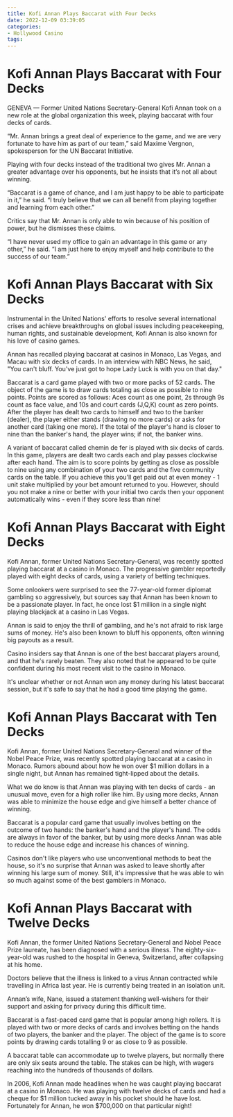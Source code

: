```yaml
---
title: Kofi Annan Plays Baccarat with Four Decks
date: 2022-12-09 03:39:05
categories:
- Hollywood Casino
tags:
---
```



#  Kofi Annan Plays Baccarat with Four Decks

GENEVA — Former United Nations Secretary-General Kofi Annan took on a new role at the global organization this week, playing baccarat with four decks of cards.

“Mr. Annan brings a great deal of experience to the game, and we are very fortunate to have him as part of our team,” said Maxime Vergnon, spokesperson for the UN Baccarat Initiative.

Playing with four decks instead of the traditional two gives Mr. Annan a greater advantage over his opponents, but he insists that it’s not all about winning.

“Baccarat is a game of chance, and I am just happy to be able to participate in it,” he said. “I truly believe that we can all benefit from playing together and learning from each other.”

Critics say that Mr. Annan is only able to win because of his position of power, but he dismisses these claims.

“I have never used my office to gain an advantage in this game or any other,” he said. “I am just here to enjoy myself and help contribute to the success of our team.”

#  Kofi Annan Plays Baccarat with Six Decks

Instrumental in the United Nations' efforts to resolve several international crises and achieve breakthroughs on global issues including peacekeeping, human rights, and sustainable development, Kofi Annan is also known for his love of casino games.

Annan has recalled playing baccarat at casinos in Monaco, Las Vegas, and Macau with six decks of cards. In an interview with NBC News, he said, "You can't bluff. You've just got to hope Lady Luck is with you on that day."

Baccarat is a card game played with two or more packs of 52 cards. The object of the game is to draw cards totaling as close as possible to nine points. Points are scored as follows: Aces count as one point, 2s through 9s count as face value, and 10s and court cards (J,Q,K) count as zero points. After the player has dealt two cards to himself and two to the banker (dealer), the player either stands (drawing no more cards) or asks for another card (taking one more). If the total of the player's hand is closer to nine than the banker's hand, the player wins; if not, the banker wins.

A variant of baccarat called chemin de fer is played with six decks of cards. In this game, players are dealt two cards each and play passes clockwise after each hand. The aim is to score points by getting as close as possible to nine using any combination of your two cards and the five community cards on the table. If you achieve this you'll get paid out at even money - 1 unit stake multiplied by your bet amount returned to you. However, should you not make a nine or better with your initial two cards then your opponent automatically wins - even if they score less than nine!

#  Kofi Annan Plays Baccarat with Eight Decks

Kofi Annan, former United Nations Secretary-General, was recently spotted playing baccarat at a casino in Monaco. The progressive gambler reportedly played with eight decks of cards, using a variety of betting techniques.

Some onlookers were surprised to see the 77-year-old former diplomat gambling so aggressively, but sources say that Annan has been known to be a passionate player. In fact, he once lost $1 million in a single night playing blackjack at a casino in Las Vegas.

Annan is said to enjoy the thrill of gambling, and he's not afraid to risk large sums of money. He's also been known to bluff his opponents, often winning big payouts as a result.

Casino insiders say that Annan is one of the best baccarat players around, and that he's rarely beaten. They also noted that he appeared to be quite confident during his most recent visit to the casino in Monaco.

It's unclear whether or not Annan won any money during his latest baccarat session, but it's safe to say that he had a good time playing the game.

#  Kofi Annan Plays Baccarat with Ten Decks 

Kofi Annan, former United Nations Secretary-General and winner of the Nobel Peace Prize, was recently spotted playing baccarat at a casino in Monaco. Rumors abound about how he won over $1 million dollars in a single night, but Annan has remained tight-lipped about the details.

What we do know is that Annan was playing with ten decks of cards - an unusual move, even for a high roller like him. By using more decks, Annan was able to minimize the house edge and give himself a better chance of winning.

Baccarat is a popular card game that usually involves betting on the outcome of two hands: the banker's hand and the player's hand. The odds are always in favor of the banker, but by using more decks Annan was able to reduce the house edge and increase his chances of winning.

Casinos don't like players who use unconventional methods to beat the house, so it's no surprise that Annan was asked to leave shortly after winning his large sum of money. Still, it's impressive that he was able to win so much against some of the best gamblers in Monaco.

#  Kofi Annan Plays Baccarat with Twelve Decks

Kofi Annan, the former United Nations Secretary-General and Nobel Peace Prize laureate, has been diagnosed with a serious illness. The eighty-six-year-old was rushed to the hospital in Geneva, Switzerland, after collapsing at his home.

Doctors believe that the illness is linked to a virus Annan contracted while travelling in Africa last year. He is currently being treated in an isolation unit.

Annan’s wife, Nane, issued a statement thanking well-wishers for their support and asking for privacy during this difficult time.

Baccarat is a fast-paced card game that is popular among high rollers. It is played with two or more decks of cards and involves betting on the hands of two players, the banker and the player. The object of the game is to score points by drawing cards totalling 9 or as close to 9 as possible.

A baccarat table can accommodate up to twelve players, but normally there are only six seats around the table. The stakes can be high, with wagers reaching into the hundreds of thousands of dollars.

In 2006, Kofi Annan made headlines when he was caught playing baccarat at a casino in Monaco. He was playing with twelve decks of cards and had a cheque for $1 million tucked away in his pocket should he have lost. Fortunately for Annan, he won $700,000 on that particular night!
